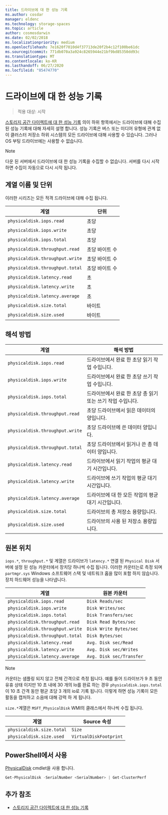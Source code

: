 ```yaml
---
title: 드라이브에 대 한 성능 기록
ms.author: cosdar
manager: eldenc
ms.technology: storage-spaces
ms.topic: article
author: cosmosdarwin
ms.date: 02/02/2018
ms.localizationpriority: medium
ms.openlocfilehash: 7e1620f7010d4f37713de20f2b4c12f100be61dc
ms.sourcegitcommit: 771db070a3a924c8265944e21bf9bd85350dd93c
ms.translationtype: MT
ms.contentlocale: ko-KR
ms.lasthandoff: 06/27/2020
ms.locfileid: "85474770"
---
```

# <a name="performance-history-for-drives"></a>드라이브에 대 한 성능 기록

> 적용 대상: 시작

[스토리지 공간 다이렉트에 대 한 성능 기록](performance-history.md) 의이 하위 항목에서는 드라이브에 대해 수집 된 성능 기록에 대해 자세히 설명 합니다. 성능 기록은 버스 또는 미디어 유형에 관계 없이 클러스터 저장소 하위 시스템의 모든 드라이브에 대해 사용할 수 있습니다. 그러나 OS 부팅 드라이브에는 사용할 수 없습니다.

   > [!NOTE]
   > 다운 된 서버에서 드라이브에 대 한 성능 기록을 수집할 수 없습니다. 서버를 다시 시작 하면 수집이 자동으로 다시 시작 됩니다.

## <a name="series-names-and-units"></a>계열 이름 및 단위

이러한 시리즈는 모든 적격 드라이브에 대해 수집 됩니다.

| 계열                          | 단위             |
|---------------------------------|------------------|
| `physicaldisk.iops.read`        | 초당       |
| `physicaldisk.iops.write`       | 초당       |
| `physicaldisk.iops.total`       | 초당       |
| `physicaldisk.throughput.read`  | 초당 바이트 수 |
| `physicaldisk.throughput.write` | 초당 바이트 수 |
| `physicaldisk.throughput.total` | 초당 바이트 수 |
| `physicaldisk.latency.read`     | 초          |
| `physicaldisk.latency.write`    | 초          |
| `physicaldisk.latency.average`  | 초          |
| `physicaldisk.size.total`       | 바이트            |
| `physicaldisk.size.used`        | 바이트            |

## <a name="how-to-interpret"></a>해석 방법

| 계열                          | 해석 방법                                                            |
|---------------------------------|-----------------------------------------------------------------------------|
| `physicaldisk.iops.read`        | 드라이브에서 완료 한 초당 읽기 작업 수입니다.                |
| `physicaldisk.iops.write`       | 드라이브에서 완료 한 초당 쓰기 작업 수입니다.               |
| `physicaldisk.iops.total`       | 드라이브에서 완료 한 초당 총 읽기 또는 쓰기 작업 수입니다. |
| `physicaldisk.throughput.read`  | 초당 드라이브에서 읽은 데이터의 양입니다.                            |
| `physicaldisk.throughput.write` | 초당 드라이브에 쓴 데이터 양입니다.                           |
| `physicaldisk.throughput.total` | 초당 드라이브에서 읽거나 쓴 총 데이터 양입니다.        |
| `physicaldisk.latency.read`     | 드라이브에서 읽기 작업의 평균 대기 시간입니다.                          |
| `physicaldisk.latency.write`    | 드라이브에 쓰기 작업의 평균 대기 시간입니다.                           |
| `physicaldisk.latency.average`  | 드라이브에 대 한 모든 작업의 평균 대기 시간입니다.                     |
| `physicaldisk.size.total`       | 드라이브의 총 저장소 용량입니다.                                    |
| `physicaldisk.size.used`        | 드라이브의 사용 된 저장소 용량입니다.                                     |

## <a name="where-they-come-from"></a>원본 위치

`iops.*`, `throughput.*` 및 계열은 드라이브가 `latency.*` 연결 된 `Physical Disk` 서버에 설정 된 성능 카운터에서 장치당 하나씩 수집 됩니다. 이러한 카운터는로 측정 되며 `partmgr.sys` Windows 소프트웨어 스택 및 네트워크 홉을 많이 포함 하지 않습니다. 장치 하드웨어 성능을 나타냅니다.

| 계열                          | 원본 카운터           |
|---------------------------------|--------------------------|
| `physicaldisk.iops.read`        | `Disk Reads/sec`         |
| `physicaldisk.iops.write`       | `Disk Writes/sec`        |
| `physicaldisk.iops.total`       | `Disk Transfers/sec`     |
| `physicaldisk.throughput.read`  | `Disk Read Bytes/sec`    |
| `physicaldisk.throughput.write` | `Disk Write Bytes/sec`   |
| `physicaldisk.throughput.total` | `Disk Bytes/sec`         |
| `physicaldisk.latency.read`     | `Avg. Disk sec/Read`     |
| `physicaldisk.latency.write`    | `Avg. Disk sec/Writes`   |
| `physicaldisk.latency.average`  | `Avg. Disk sec/Transfer` |

   > [!NOTE]
   > 카운터는 샘플링 되지 않고 전체 간격으로 측정 됩니다. 예를 들어 드라이브가 9 초 동안 유휴 상태 이지만 10 초 내에 30 개의 Io를 완료 하는 경우 `physicaldisk.iops.total` 이 10 초 간격 동안 평균 초당 3 개의 io로 기록 됩니다. 이렇게 하면 성능 기록이 모든 활동을 캡처하고 소음에 대해 강력 하 게 됩니다.

`size.*`계열은 `MSFT_PhysicalDisk` WMI의 클래스에서 하나씩 수집 됩니다.

| 계열                          | Source 속성        |
|---------------------------------|------------------------|
| `physicaldisk.size.total`       | `Size`                 |
| `physicaldisk.size.used`        | `VirtualDiskFootprint` |

## <a name="usage-in-powershell"></a>PowerShell에서 사용

[PhysicalDisk](https://docs.microsoft.com/powershell/module/storage/get-physicaldisk) cmdlet을 사용 합니다.

```PowerShell
Get-PhysicalDisk -SerialNumber <SerialNumber> | Get-ClusterPerf
```

## <a name="additional-references"></a>추가 참조

- [스토리지 공간 다이렉트에 대 한 성능 기록](performance-history.md)
